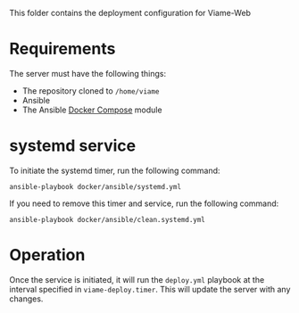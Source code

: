 This folder contains the deployment configuration for Viame-Web

# Requirements
The server must have the following things:
- The repository cloned to `/home/viame`
- Ansible
- The Ansible [Docker Compose](https://docs.ansible.com/ansible/latest/modules/docker_compose_module.html) module


# systemd service
To initiate the systemd timer, run the following command:

```
ansible-playbook docker/ansible/systemd.yml
```

If you need to remove this timer and service, run the following command:

```
ansible-playbook docker/ansible/clean.systemd.yml
```

# Operation
Once the service is initiated, it will run the `deploy.yml` playbook at the interval specified in `viame-deploy.timer`. This will update the server with any changes.
